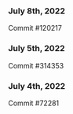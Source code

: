 ### July 8th, 2022

Commit #120217

### July 5th, 2022

Commit #314353


### July 4th, 2022

Commit #72281
